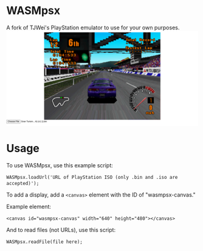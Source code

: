 # WASMpsx
A fork of TJWei's PlayStation emulator to use for your own purposes.
![Screenshot](/screenshots/turismo.png)

# Usage
To use WASMpsx, use this example script:

```
WASMpsx.loadUrl('URL of PlayStation ISO (only .bin and .iso are accepted)');
```

To add a display, add a ```<canvas>``` element with the ID of "wasmpsx-canvas."

Example element:
```
<canvas id="wasmpsx-canvas" width="640" height="480"></canvas>
```

And to read files (not URLs), use this script:

```
WASMpsx.readFile(file here);
```
